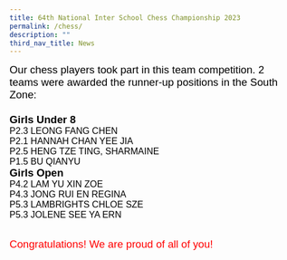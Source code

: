 ```yaml
---
title: 64th National Inter School Chess Championship 2023
permalink: /chess/
description: ""
third_nav_title: News
---
```

<span style="font-size:14.0pt;font-family:Arial;color:black">Our chess players took part in this team competition. 2 teams were awarded the runner-up positions in the South Zone:<br><br>
	<b>Girls Under 8 <br></b>
<span style="font-size:12.0pt;font-family:Arial;color:black">
P2.3 LEONG FANG CHEN<br> P2.1 HANNAH CHAN YEE JIA <br>P2.5 HENG TZE TING, SHARMAINE<br> P1.5 BU QIANYU<br>
<span style="font-size:14.0pt;font-family:Arial;color:black">
<b>Girls Open</b><br>
<span style="font-size:12.0pt;font-family:Arial;color:black">
P4.2 LAM YU XIN ZOE<br>
P4.3 JONG RUI EN REGINA <br>
P5.3 LAMBRIGHTS CHLOE SZE<br> 
P5.3 JOLENE SEE YA ERN<br><br>

<span style="font-size:14.0pt;font-family:Arial;color:Red">
Congratulations! We are proud of all of you!</span></span></span></span></span>